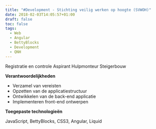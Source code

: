 ```yaml
---
title: "#Development - Stichting veilig werken op hoogte (SVWOH)"
date: 2018-02-03T14:05:57+01:00
draft: false
toc: false
tags: 
  - Web
  - Angular
  - BettyBlocks
  - Development
  - QNH
---
```

Registratie en controle Aspirant Hulpmonteur Steigerbouw


__Verantwoordelijkheden__

* Verzamel van vereisten
* Opzetten van de applicatiestructuur
* Ontwikkelen van de back-end applicatie
* Implementeren front-end ontwerpen

__Toegepaste technologieën__

JavaScript, BettyBlocks, CSS3, Angular, Liquid